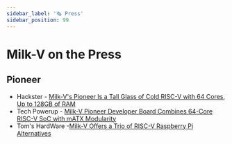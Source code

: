 ```yaml
---
sidebar_label: '🗞️ Press'
sidebar_position: 99
---
```


# Milk-V on the Press

## Pioneer

- Hackster - [Milk-V's Pioneer Is a Tall Glass of Cold RISC-V with 64 Cores, Up to 128GB of RAM](https://www.hackster.io/news/milk-v-s-pioneer-is-a-tall-glass-of-cold-risc-v-with-64-cores-up-to-128gb-of-ram-fabf9f22747f)
- Tech Powerup - [Milk-V Pioneer Developer Board Combines 64-Core RISC-V SoC with mATX Modularity](https://www.techpowerup.com/308989/milk-v-pioneer-developer-board-combines-64-core-risc-v-soc-with-matx-modularity)
- Tom's HardWare -[Milk-V Offers a Trio of RISC-V Raspberry Pi Alternatives](https://www.tomshardware.com/news/milk-v-offers-a-trio-of-risc-v-raspberry-pi-alternatives?utm_campaign=socialflow&utm_source=twitter.com&utm_medium=social)